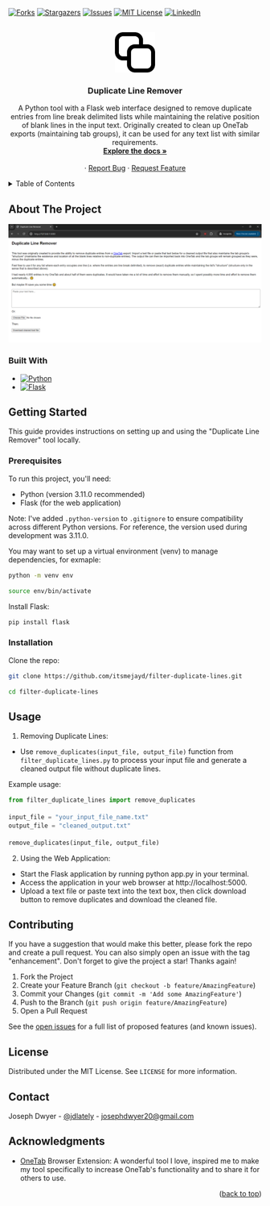 <a name="readme-top"></a>
<!-- PROJECT SHIELDS -->
<!--
*** I'm using markdown "reference style" links for readability.
*** Reference links are enclosed in brackets [ ] instead of parentheses ( ).
*** See the bottom of this document for the declaration of the reference variables
*** for contributors-url, forks-url, etc. This is an optional, concise syntax you may use.
*** https://www.markdownguide.org/basic-syntax/#reference-style-links
-->
[![Forks][forks-shield]][forks-url]
[![Stargazers][stars-shield]][stars-url]
[![Issues][issues-shield]][issues-url]
[![MIT License][license-shield]][license-url]
[![LinkedIn][linkedin-shield]][linkedin-url]



<!-- PROJECT LOGO -->
<br />
<div align="center">
  <a href="https://github.com/itsmejayd/filter-duplicate-lines">
    <img src="images/logo.png" alt="Logo" width="80" height="80">
  </a>

<h3 align="center">Duplicate Line Remover</h3>

  <p align="center">
    A Python tool with a Flask web interface designed to remove duplicate entries from line break delimited lists while maintaining the relative position of blank lines in the input text. Originally created to clean up OneTab exports (maintaining tab groups), it can be used for any text list with similar requirements.
    <br />
    <a href="https://github.com/itsmejayd/filter-duplicate-lines"><strong>Explore the docs »</strong></a>
    <br />
    <br />
    <!--
    <a href="https://github.com/itsmejayd/filter-duplicate-lines">View Demo</a>
    -->
    ·
    <a href="https://github.com/itsmejayd/filter-duplicate-lines/issues/new?labels=bug&template=bug-report---.md">Report Bug</a>
    ·
    <a href="https://github.com/itsmejayd/filter-duplicate-lines/issues/new?labels=enhancement&template=feature-request---.md">Request Feature</a>
  </p>
</div>



<!-- TABLE OF CONTENTS -->
<details>
  <summary>Table of Contents</summary>
  <ol>
    <li>
      <a href="#about-the-project">About The Project</a>
      <ul>
        <li><a href="#built-with">Built With</a></li>
      </ul>
    </li>
    <li>
      <a href="#getting-started">Getting Started</a>
      <ul>
        <li><a href="#prerequisites">Prerequisites</a></li>
        <li><a href="#installation">Installation</a></li>
      </ul>
    </li>
    <li><a href="#usage">Usage</a></li>
    <li><a href="#contributing">Contributing</a></li>
    <li><a href="#license">License</a></li>
    <li><a href="#contact">Contact</a></li>
    <li><a href="#acknowledgments">Acknowledgments</a></li>
  </ol>
</details>



<!-- ABOUT THE PROJECT -->
## About The Project

[![Product Name Screen Shot][product-screenshot]](https://github.com/itsmejayd/filter-duplicate-lines)



### Built With


* [![Python][Python.org]][Python-url]
* [![Flask][flask.palletsprojects.com]][Flask-url]



<!-- GETTING STARTED -->
## Getting Started

This guide provides instructions on setting up and using the "Duplicate Line Remover" tool locally.

### Prerequisites

To run this project, you'll need:
- Python (version 3.11.0 recommended)
- Flask (for the web application)

Note: I've added `.python-version` to `.gitignore` to ensure compatibility across different Python versions. For reference, the version used during development was 3.11.0.

You may want to set up a virtual environment (venv) to manage dependencies, for exmaple:
```sh
python -m venv env
```
```sh
source env/bin/activate
```

Install Flask:
```sh
pip install flask
```

### Installation

   Clone the repo:
   ```sh
   git clone https://github.com/itsmejayd/filter-duplicate-lines.git
   ```
   ```sh
   cd filter-duplicate-lines
   ```


<!-- USAGE EXAMPLES -->
## Usage

1. Removing Duplicate Lines:
  - Use `remove_duplicates(input_file, output_file)` function from `filter_duplicate_lines.py` to process your input file and generate a cleaned output file without duplicate lines.

  Example usage:
  ```python
  from filter_duplicate_lines import remove_duplicates

  input_file = "your_input_file_name.txt"
  output_file = "cleaned_output.txt"

  remove_duplicates(input_file, output_file)
  ```

2. Using the Web Application:

  - Start the Flask application by running python app.py in your terminal.
  - Access the application in your web browser at http://localhost:5000.
  - Upload a text file or paste text into the text box, then click download button to remove duplicates and download the cleaned file.




<!-- CONTRIBUTING -->
## Contributing

If you have a suggestion that would make this better, please fork the repo and create a pull request. You can also simply open an issue with the tag "enhancement".
Don't forget to give the project a star! Thanks again!

1. Fork the Project
2. Create your Feature Branch (`git checkout -b feature/AmazingFeature`)
3. Commit your Changes (`git commit -m 'Add some AmazingFeature'`)
4. Push to the Branch (`git push origin feature/AmazingFeature`)
5. Open a Pull Request

See the [open issues](https://github.com/itsmejayd/filter-duplicate-lines/issues) for a full list of proposed features (and known issues).



<!-- LICENSE -->
## License

Distributed under the MIT License. See `LICENSE` for more information.



<!-- CONTACT -->
## Contact

Joseph Dwyer - [@jdlately](https://twitter.com/jdlately) - josephdwyer20@gmail.com



<!-- ACKNOWLEDGMENTS -->
## Acknowledgments

* [OneTab](https://www.one-tab.com/) Browser Extension: A wonderful tool I love, inspired me to make my tool specifically to increase OneTab's functionality and to share it for others to use.


<p align="right">(<a href="#readme-top">back to top</a>)</p>

<!-- https://www.markdownguide.org/basic-syntax/#reference-style-links -->
[forks-shield]: https://img.shields.io/github/forks/itsmejayd/filter-duplicate-lines.svg?style=for-the-badge
[forks-url]: https://github.com/itsmejayd/filter-duplicate-lines/network/members
[stars-shield]: https://img.shields.io/github/stars/itsmejayd/filter-duplicate-lines.svg?style=for-the-badge
[stars-url]: https://github.com/itsmejayd/filter-duplicate-lines/stargazers
[issues-shield]: https://img.shields.io/github/issues/itsmejayd/filter-duplicate-lines.svg?style=for-the-badge
[issues-url]: https://github.com/itsmejayd/filter-duplicate-lines/issues
[license-shield]: https://img.shields.io/github/license/itsmejayd/filter-duplicate-lines.svg?style=for-the-badge
[license-url]: https://github.com/itsmejayd/filter-duplicate-lines/blob/master/LICENSE.txt
[linkedin-shield]: https://img.shields.io/badge/-LinkedIn-black.svg?style=for-the-badge&logo=linkedin&colorB=555
[linkedin-url]: https://linkedin.com/in/josephdwyer20
[product-screenshot]: images/flask_web_app.png
[Python.org]: https://img.shields.io/badge/Python-FFD43B?style=for-the-badge&logo=python&logoColor=blue
[Python-url]: https://www.python.org/
[Flask.palletsprojects.com]: https://img.shields.io/badge/Flask-000000?style=for-the-badge&logo=flask&logoColor=white
[Flask-url]: https://flask.palletsprojects.com/en/3.0.x/

